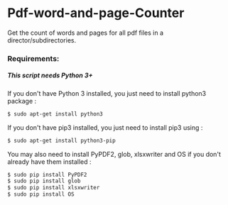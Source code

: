 # Pdf-word-and-page-Counter
Get the count of words and pages for all pdf files in a director/subdirectories. 


### Requirements:


##### This script needs Python 3+

If you don't have Python 3 installed, you just need to install python3 package :

```bash
$ sudo apt-get install python3
```

If you don't have pip3 installed, you just need to install pip3 using :

```bash
$ sudo apt-get install python3-pip
```

You may also need to install PyPDF2, glob, xlsxwriter and OS if you don't already have them installed :
```bash
$ sudo pip install PyPDF2
$ sudo pip install glob
$ sudo pip install xlsxwriter
$ sudo pip install OS
```
